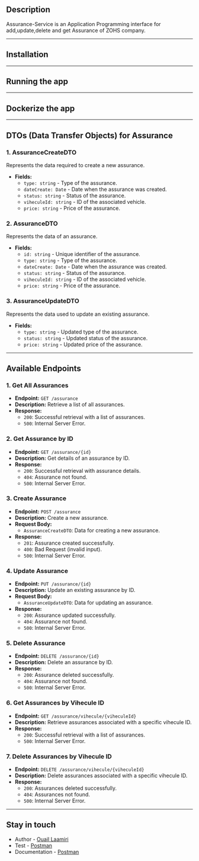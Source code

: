 ## Description

Assurance-Service is an Application Programming interface for add,update,delete and get Assurance of ZOHS company.

---
## Installation


---
## Running the app


---
## Dockerize the app

---

## DTOs (Data Transfer Objects) for Assurance

### 1. AssuranceCreateDTO

Represents the data required to create a new assurance.

- **Fields:**
    - `type: string` - Type of the assurance.
    - `dateCreate: Date` - Date when the assurance was created.
    - `status: string` - Status of the assurance.
    - `viheculeId: string` - ID of the associated vehicle.
    - `price: string` - Price of the assurance.

### 2. AssuranceDTO

Represents the data of an assurance.

- **Fields:**
    - `id: string` - Unique identifier of the assurance.
    - `type: string` - Type of the assurance.
    - `dateCreate: Date` - Date when the assurance was created.
    - `status: string` - Status of the assurance.
    - `viheculeId: string` - ID of the associated vehicle.
    - `price: string` - Price of the assurance.

### 3. AssuranceUpdateDTO

Represents the data used to update an existing assurance.

- **Fields:**
    - `type: string` - Updated type of the assurance.
    - `status: string` - Updated status of the assurance.
    - `price: string` - Updated price of the assurance.

---

## Available Endpoints

### 1. Get All Assurances

- **Endpoint:** `GET /assurance`
- **Description:** Retrieve a list of all assurances.
- **Response:**
    - `200`: Successful retrieval with a list of assurances.
    - `500`: Internal Server Error.

### 2. Get Assurance by ID

- **Endpoint:** `GET /assurance/{id}`
- **Description:** Get details of an assurance by ID.
- **Response:**
    - `200`: Successful retrieval with assurance details.
    - `404`: Assurance not found.
    - `500`: Internal Server Error.

### 3. Create Assurance

- **Endpoint:** `POST /assurance`
- **Description:** Create a new assurance.
- **Request Body:**
    - `AssuranceCreateDTO`: Data for creating a new assurance.
- **Response:**
    - `201`: Assurance created successfully.
    - `400`: Bad Request (invalid input).
    - `500`: Internal Server Error.

### 4. Update Assurance

- **Endpoint:** `PUT /assurance/{id}`
- **Description:** Update an existing assurance by ID.
- **Request Body:**
    - `AssuranceUpdateDTO`: Data for updating an assurance.
- **Response:**
    - `200`: Assurance updated successfully.
    - `404`: Assurance not found.
    - `500`: Internal Server Error.

### 5. Delete Assurance

- **Endpoint:** `DELETE /assurance/{id}`
- **Description:** Delete an assurance by ID.
- **Response:**
    - `200`: Assurance deleted successfully.
    - `404`: Assurance not found.
    - `500`: Internal Server Error.

### 6. Get Assurances by Vihecule ID

- **Endpoint:** `GET /assurance/vihecule/{viheculeId}`
- **Description:** Retrieve assurances associated with a specific vihecule ID.
- **Response:**
    - `200`: Successful retrieval with a list of assurances.
    - `500`: Internal Server Error.

### 7. Delete Assurances by Vihecule ID

- **Endpoint:** `DELETE /assurance/vihecule/{viheculeId}`
- **Description:** Delete assurances associated with a specific vihecule ID.
- **Response:**
    - `200`: Assurances deleted successfully.
    - `404`: Assurances not found.
    - `500`: Internal Server Error.

---





## Stay in touch
- Author - [Ouail Laamiri](https://www.linkedin.com/in/ouaillaamiri/)
- Test - [Postman]()
- Documentation - [Postman]()